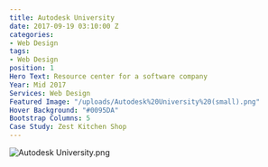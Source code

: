 ```yaml
---
title: Autodesk University
date: 2017-09-19 03:10:00 Z
categories:
- Web Design
tags:
- Web Design
position: 1
Hero Text: Resource center for a software company
Year: Mid 2017
Services: Web Design
Featured Image: "/uploads/Autodesk%20University%20(small).png"
Hover Background: "#0095DA"
Bootstrap Columns: 5
Case Study: Zest Kitchen Shop
---
```


![Autodesk University.png](/uploads/Autodesk%20University.png)